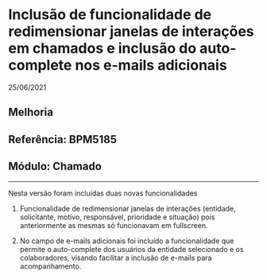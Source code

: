# Inclusão de funcionalidade de redimensionar janelas de interações em chamados e inclusão do auto-complete nos e-mails adicionais
25/06/2021
## Melhoria
## Referência: BPM5185
## Módulo: Chamado
***

Nesta versão foram incluídas duas novas funcionalidades

 1. Funcionalidade de redimensionar janelas de interações (entidade, solicitante, motivo, responsável, prioridade e situação) pois anteriormente as mesmas só funcionavam em fullscreen.
 
 2. No campo de e-mails adicionais foi incluído a funcionalidade que permite o auto-complete dos usuários da entidade selecionado e os colaboradores, visando facilitar a inclusão de e-mails para acompanhamento.